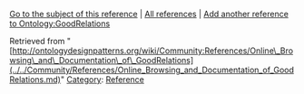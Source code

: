 [Go to the subject of this reference](../../Ontology/GoodRelations.md "Ontology:GoodRelations") | [All references](../../Community/References.1.md "Community:References") | [Add another reference to Ontology:GoodRelations](http://ontologydesignpatterns.org/wiki/Special:AddData/Reference?Reference[Subject]=Ontology:GoodRelations&subject=Ontology:GoodRelations)


Retrieved from "[http://ontologydesignpatterns.org/wiki/Community:References/Online\_Browsing\_and\_Documentation\_of\_GoodRelations](../../Community/References/Online_Browsing_and_Documentation_of_GoodRelations.md)"
 [Category](http://ontologydesignpatterns.org/wiki/Special:Categories "Special:Categories"): [Reference](../../Category/Reference.md "Category:Reference")